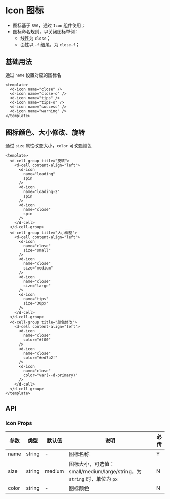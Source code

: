 # Icon 图标

- 图标基于 `SVG`，通过 `Icon` 组件使用；
- 图标命名规则，以关闭图标举例：
  - 线性为 `close`；
  - 面性以 `-f` 结尾，为 `close-f`；

## 基础用法

通过 `name` 设置对应的图标名

```vue
<template>
  <d-icon name="close" />
  <d-icon name="close-o" />
  <d-icon name="tips" />
  <d-icon name="tips-o" />
  <d-icon name="success" />
  <d-icon name="warning" />
</template>
```

## 图标颜色、大小修改、旋转

通过 `size` 属性改变大小，`color` 可改变颜色

```vue
<template>
  <d-cell-group title="旋转">
    <d-cell content-align="left">
      <d-icon
        name="loading"
        spin
      />
      <d-icon
        name="loading-2"
        spin
      />
      <d-icon
        name="close"
        spin
      />
    </d-cell>
  </d-cell-group>
  <d-cell-group title="大小调整">
    <d-cell content-align="left">
      <d-icon
        name="close"
        size="small"
      />
      <d-icon
        name="close"
        size="medium"
      />
      <d-icon
        name="close"
        size="large"
      />
      <d-icon
        name="tips"
        size="30px"
      />
    </d-cell>
  </d-cell-group>
  <d-cell-group title="颜色修改">
    <d-cell content-align="left">
      <d-icon
        name="close"
        color="#f00"
      />
      <d-icon
        name="close"
        color="#ed7b2f"
      />
      <d-icon
        name="close"
        color="var(--d-primary)"
      />
    </d-cell>
  </d-cell-group>
</template>
```

## API

### Icon Props

| 参数  | 类型   | 默认值 | 说明                                                                     | 必传 |
| ----- | ------ | ------ | ------------------------------------------------------------------------ | ---- |
| name  | string | -      | 图标名称                                                                 | Y    |
| size  | string | medium | 图标大小，可选值：small/medium/large/string，为 `string` 时，单位为 `px` | N    |
| color | string | -      | 图标颜色                                                                 | N    |
